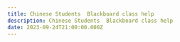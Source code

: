 ```yaml
---
title: Chinese Students  Blackboard class help
description: Chinese Students  Blackboard class help
date: 2023-09-24T21:00:00.000Z
---
```


